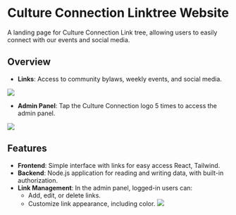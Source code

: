 # Culture Connection Linktree Website

A landing page for Culture Connection Link tree, allowing users to easily connect with our events and social media.

## Overview

- **Links**: Access to community bylaws, weekly events, and social media.

![](https://i.imgur.com/9rOMWDZ.png)

- **Admin Panel**: Tap the Culture Connection logo 5 times to access the admin panel.

![](https://i.imgur.com/Yx2199z.png)

## Features

- **Frontend**: Simple interface with links for easy access React, Tailwind.
- **Backend**: Node.js application for reading and writing data, with built-in authorization.
- **Link Management**: In the admin panel, logged-in users can:
    - Add, edit, or delete links.
    - Customize link appearance, including color.
![](https://i.imgur.com/dAXD09f.png)

